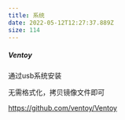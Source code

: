 ```yaml
---
title: 系统
date: 2022-05-12T12:27:37.889Z
size: 114
---
```

##### Ventoy

通过usb系统安装

无需格式化，拷贝镜像文件即可

https://github.com/ventoy/Ventoy
